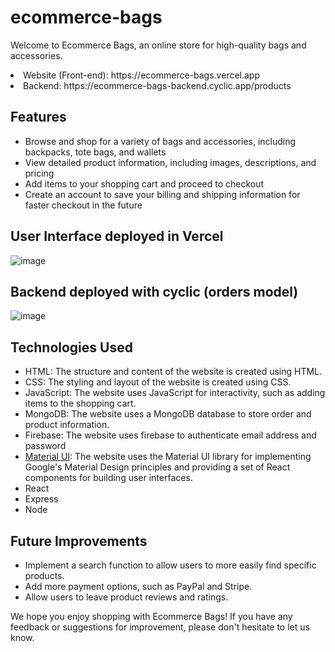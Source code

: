 # ecommerce-bags

Welcome to Ecommerce Bags, an online store for high-quality bags and accessories.

<li> Website (Front-end): https://ecommerce-bags.vercel.app
<li> Backend: https://ecommerce-bags-backend.cyclic.app/products

## Features

- Browse and shop for a variety of bags and accessories, including backpacks, tote bags, and wallets
- View detailed product information, including images, descriptions, and pricing
- Add items to your shopping cart and proceed to checkout
- Create an account to save your billing and shipping information for faster checkout in the future

## User Interface deployed in Vercel
![image](https://user-images.githubusercontent.com/103638962/210054742-bc2098f2-f708-4f6d-ac6c-f227d63c8b4b.png)

## Backend deployed with cyclic (orders model)
![image](https://user-images.githubusercontent.com/103638962/210055058-e89d9777-ce74-4e71-b90b-49f999bec0f6.png)

## Technologies Used

- HTML: The structure and content of the website is created using HTML.
- CSS: The styling and layout of the website is created using CSS.
- JavaScript: The website uses JavaScript for interactivity, such as adding items to the shopping cart.
- MongoDB: The website uses a MongoDB database to store order and product information.
- Firebase: The website uses firebase to authenticate email address and password
- [Material UI](https://material-ui.com/): The website uses the Material UI library for implementing Google's Material Design principles and providing a set of React components for building user interfaces.
- React
- Express
- Node

## Future Improvements

- Implement a search function to allow users to more easily find specific products.
- Add more payment options, such as PayPal and Stripe.
- Allow users to leave product reviews and ratings.

We hope you enjoy shopping with Ecommerce Bags! If you have any feedback or suggestions for improvement, please don't hesitate to let us know.

